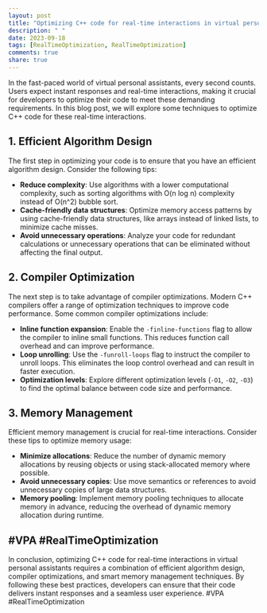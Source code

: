 ```yaml
---
layout: post
title: "Optimizing C++ code for real-time interactions in virtual personal assistants"
description: " "
date: 2023-09-18
tags: [RealTimeOptimization, RealTimeOptimization]
comments: true
share: true
---
```


In the fast-paced world of virtual personal assistants, every second counts. Users expect instant responses and real-time interactions, making it crucial for developers to optimize their code to meet these demanding requirements. In this blog post, we will explore some techniques to optimize C++ code for these real-time interactions.

## 1. Efficient Algorithm Design

The first step in optimizing your code is to ensure that you have an efficient algorithm design. Consider the following tips:

- **Reduce complexity**: Use algorithms with a lower computational complexity, such as sorting algorithms with O(n log n) complexity instead of O(n^2) bubble sort.
- **Cache-friendly data structures**: Optimize memory access patterns by using cache-friendly data structures, like arrays instead of linked lists, to minimize cache misses.
- **Avoid unnecessary operations**: Analyze your code for redundant calculations or unnecessary operations that can be eliminated without affecting the final output.

## 2. Compiler Optimization

The next step is to take advantage of compiler optimizations. Modern C++ compilers offer a range of optimization techniques to improve code performance. Some common compiler optimizations include:

- **Inline function expansion**: Enable the `-finline-functions` flag to allow the compiler to inline small functions. This reduces function call overhead and can improve performance.
- **Loop unrolling**: Use the `-funroll-loops` flag to instruct the compiler to unroll loops. This eliminates the loop control overhead and can result in faster execution.
- **Optimization levels**: Explore different optimization levels (`-O1`, `-O2`, `-O3`) to find the optimal balance between code size and performance.

## 3. Memory Management

Efficient memory management is crucial for real-time interactions. Consider these tips to optimize memory usage:

- **Minimize allocations**: Reduce the number of dynamic memory allocations by reusing objects or using stack-allocated memory where possible.
- **Avoid unnecessary copies**: Use move semantics or references to avoid unnecessary copies of large data structures.
- **Memory pooling**: Implement memory pooling techniques to allocate memory in advance, reducing the overhead of dynamic memory allocation during runtime.

## #VPA #RealTimeOptimization

In conclusion, optimizing C++ code for real-time interactions in virtual personal assistants requires a combination of efficient algorithm design, compiler optimizations, and smart memory management techniques. By following these best practices, developers can ensure that their code delivers instant responses and a seamless user experience. #VPA #RealTimeOptimization